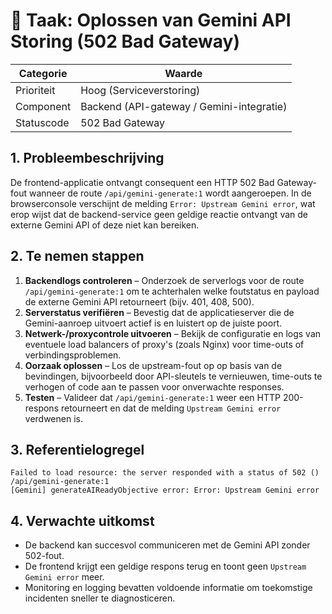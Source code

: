 # 📝 Taak: Oplossen van Gemini API Storing (502 Bad Gateway)

| Categorie  | Waarde                          |
|------------|---------------------------------|
| Prioriteit | Hoog (Serviceverstoring)        |
| Component  | Backend (API-gateway / Gemini-integratie) |
| Statuscode | 502 Bad Gateway                 |

## 1. Probleembeschrijving
De frontend-applicatie ontvangt consequent een HTTP 502 Bad Gateway-fout wanneer de route `/api/gemini-generate:1` wordt aangeroepen. In de browserconsole verschijnt de melding `Error: Upstream Gemini error`, wat erop wijst dat de backend-service geen geldige reactie ontvangt van de externe Gemini API of deze niet kan bereiken.

## 2. Te nemen stappen
1. **Backendlogs controleren** – Onderzoek de serverlogs voor de route `/api/gemini-generate:1` om te achterhalen welke foutstatus en payload de externe Gemini API retourneert (bijv. 401, 408, 500).
2. **Serverstatus verifiëren** – Bevestig dat de applicatieserver die de Gemini-aanroep uitvoert actief is en luistert op de juiste poort.
3. **Netwerk-/proxycontrole uitvoeren** – Bekijk de configuratie en logs van eventuele load balancers of proxy's (zoals Nginx) voor time-outs of verbindingsproblemen.
4. **Oorzaak oplossen** – Los de upstream-fout op op basis van de bevindingen, bijvoorbeeld door API-sleutels te vernieuwen, time-outs te verhogen of code aan te passen voor onverwachte responses.
5. **Testen** – Valideer dat `/api/gemini-generate:1` weer een HTTP 200-respons retourneert en dat de melding `Upstream Gemini error` verdwenen is.

## 3. Referentielogregel
```
Failed to load resource: the server responded with a status of 502 () /api/gemini-generate:1
[Gemini] generateAIReadyObjective error: Error: Upstream Gemini error
```

## 4. Verwachte uitkomst
* De backend kan succesvol communiceren met de Gemini API zonder 502-fout.
* De frontend krijgt een geldige respons terug en toont geen `Upstream Gemini error` meer.
* Monitoring en logging bevatten voldoende informatie om toekomstige incidenten sneller te diagnosticeren.
